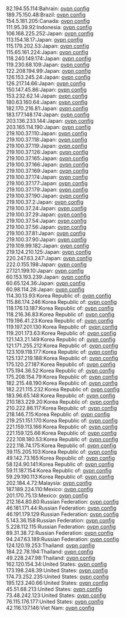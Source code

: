 82.194.55.114:Bahrain: [ovpn config](vpn/82_194_55_114.ovpn)  
189.75.150.48:Brazil: [ovpn config](vpn/189_75_150_48.ovpn)  
154.5.181.205:Canada: [ovpn config](vpn/154_5_181_205.ovpn)  
111.95.39.92:Indonesia: [ovpn config](vpn/111_95_39_92.ovpn)  
106.168.225.252:Japan: [ovpn config](vpn/106_168_225_252.ovpn)  
113.154.18.17:Japan: [ovpn config](vpn/113_154_18_17.ovpn)  
115.179.202.53:Japan: [ovpn config](vpn/115_179_202_53.ovpn)  
115.65.161.224:Japan: [ovpn config](vpn/115_65_161_224.ovpn)  
118.240.149.174:Japan: [ovpn config](vpn/118_240_149_174.ovpn)  
119.230.68.109:Japan: [ovpn config](vpn/119_230_68_109.ovpn)  
122.208.194.99:Japan: [ovpn config](vpn/122_208_194_99.ovpn)  
126.153.245.24:Japan: [ovpn config](vpn/126_153_245_24.ovpn)  
126.217.14.66:Japan: [ovpn config](vpn/126_217_14_66.ovpn)  
150.147.45.86:Japan: [ovpn config](vpn/150_147_45_86.ovpn)  
153.232.62.14:Japan: [ovpn config](vpn/153_232_62_14.ovpn)  
180.63.160.64:Japan: [ovpn config](vpn/180_63_160_64.ovpn)  
182.170.216.81:Japan: [ovpn config](vpn/182_170_216_81.ovpn)  
183.177.148.174:Japan: [ovpn config](vpn/183_177_148_174.ovpn)  
203.136.233.144:Japan: [ovpn config](vpn/203_136_233_144.ovpn)  
203.165.114.190:Japan: [ovpn config](vpn/203_165_114_190.ovpn)  
219.100.37.110:Japan: [ovpn config](vpn/219_100_37_110.ovpn)  
219.100.37.118:Japan: [ovpn config](vpn/219_100_37_118.ovpn)  
219.100.37.119:Japan: [ovpn config](vpn/219_100_37_119.ovpn)  
219.100.37.126:Japan: [ovpn config](vpn/219_100_37_126.ovpn)  
219.100.37.165:Japan: [ovpn config](vpn/219_100_37_165.ovpn)  
219.100.37.166:Japan: [ovpn config](vpn/219_100_37_166.ovpn)  
219.100.37.169:Japan: [ovpn config](vpn/219_100_37_169.ovpn)  
219.100.37.174:Japan: [ovpn config](vpn/219_100_37_174.ovpn)  
219.100.37.177:Japan: [ovpn config](vpn/219_100_37_177.ovpn)  
219.100.37.179:Japan: [ovpn config](vpn/219_100_37_179.ovpn)  
219.100.37.190:Japan: [ovpn config](vpn/219_100_37_190.ovpn)  
219.100.37.2:Japan: [ovpn config](vpn/219_100_37_2.ovpn)  
219.100.37.24:Japan: [ovpn config](vpn/219_100_37_24.ovpn)  
219.100.37.29:Japan: [ovpn config](vpn/219_100_37_29.ovpn)  
219.100.37.54:Japan: [ovpn config](vpn/219_100_37_54.ovpn)  
219.100.37.56:Japan: [ovpn config](vpn/219_100_37_56.ovpn)  
219.100.37.81:Japan: [ovpn config](vpn/219_100_37_81.ovpn)  
219.100.37.90:Japan: [ovpn config](vpn/219_100_37_90.ovpn)  
219.109.99.182:Japan: [ovpn config](vpn/219_109_99_182.ovpn)  
219.124.210.125:Japan: [ovpn config](vpn/219_124_210_125.ovpn)  
220.247.63.247:Japan: [ovpn config](vpn/220_247_63_247.ovpn)  
222.0.155.198:Japan: [ovpn config](vpn/222_0_155_198.ovpn)  
27.121.199.10:Japan: [ovpn config](vpn/27_121_199_10.ovpn)  
60.153.193.239:Japan: [ovpn config](vpn/60_153_193_239.ovpn)  
60.65.124.36:Japan: [ovpn config](vpn/60_65_124_36.ovpn)  
60.98.114.28:Japan: [ovpn config](vpn/60_98_114_28.ovpn)  
114.30.13.93:Korea Republic of: [ovpn config](vpn/114_30_13_93.ovpn)  
115.86.174.246:Korea Republic of: [ovpn config](vpn/115_86_174_246.ovpn)  
118.176.13.187:Korea Republic of: [ovpn config](vpn/118_176_13_187.ovpn)  
118.216.36.83:Korea Republic of: [ovpn config](vpn/118_216_36_83.ovpn)  
119.196.41.23:Korea Republic of: [ovpn config](vpn/119_196_41_23.ovpn)  
119.197.201.130:Korea Republic of: [ovpn config](vpn/119_197_201_130.ovpn)  
119.201.173.63:Korea Republic of: [ovpn config](vpn/119_201_173_63.ovpn)  
121.143.21.149:Korea Republic of: [ovpn config](vpn/121_143_21_149.ovpn)  
121.171.255.212:Korea Republic of: [ovpn config](vpn/121_171_255_212.ovpn)  
123.109.118.177:Korea Republic of: [ovpn config](vpn/123_109_118_177.ovpn)  
125.137.219.188:Korea Republic of: [ovpn config](vpn/125_137_219_188.ovpn)  
175.120.27.187:Korea Republic of: [ovpn config](vpn/175_120_27_187.ovpn)  
175.194.36.52:Korea Republic of: [ovpn config](vpn/175_194_36_52.ovpn)  
175.208.154.79:Korea Republic of: [ovpn config](vpn/175_208_154_79.ovpn)  
182.215.48.190:Korea Republic of: [ovpn config](vpn/182_215_48_190.ovpn)  
182.221.115.232:Korea Republic of: [ovpn config](vpn/182_221_115_232.ovpn)  
183.96.65.148:Korea Republic of: [ovpn config](vpn/183_96_65_148.ovpn)  
210.183.229.20:Korea Republic of: [ovpn config](vpn/210_183_229_20.ovpn)  
210.222.86.117:Korea Republic of: [ovpn config](vpn/210_222_86_117.ovpn)  
218.146.7.15:Korea Republic of: [ovpn config](vpn/218_146_7_15.ovpn)  
219.251.151.170:Korea Republic of: [ovpn config](vpn/219_251_151_170.ovpn)  
221.159.113.166:Korea Republic of: [ovpn config](vpn/221_159_113_166.ovpn)  
221.159.125.66:Korea Republic of: [ovpn config](vpn/221_159_125_66.ovpn)  
222.108.180.53:Korea Republic of: [ovpn config](vpn/222_108_180_53.ovpn)  
222.118.74.175:Korea Republic of: [ovpn config](vpn/222_118_74_175.ovpn)  
39.115.205.103:Korea Republic of: [ovpn config](vpn/39_115_205_103.ovpn)  
49.142.73.165:Korea Republic of: [ovpn config](vpn/49_142_73_165.ovpn)  
58.124.90.141:Korea Republic of: [ovpn config](vpn/58_124_90_141.ovpn)  
59.11.187.154:Korea Republic of: [ovpn config](vpn/59_11_187_154.ovpn)  
59.29.190.113:Korea Republic of: [ovpn config](vpn/59_29_190_113.ovpn)  
202.184.4.72:Malaysia: [ovpn config](vpn/202_184_4_72.ovpn)  
187.189.224.110:Mexico: [ovpn config](vpn/187_189_224_110.ovpn)  
201.170.75.13:Mexico: [ovpn config](vpn/201_170_75_13.ovpn)  
212.164.80.80:Russian Federation: [ovpn config](vpn/212_164_80_80.ovpn)  
46.181.171.44:Russian Federation: [ovpn config](vpn/46_181_171_44.ovpn)  
46.191.179.129:Russian Federation: [ovpn config](vpn/46_191_179_129.ovpn)  
5.143.36.158:Russian Federation: [ovpn config](vpn/5_143_36_158.ovpn)  
5.228.112.115:Russian Federation: [ovpn config](vpn/5_228_112_115.ovpn)  
89.31.38.72:Russian Federation: [ovpn config](vpn/89_31_38_72.ovpn)  
94.247.63.189:Russian Federation: [ovpn config](vpn/94_247_63_189.ovpn)  
124.120.19.253:Thailand: [ovpn config](vpn/124_120_19_253.ovpn)  
184.22.78.194:Thailand: [ovpn config](vpn/184_22_78_194.ovpn)  
49.228.247.98:Thailand: [ovpn config](vpn/49_228_247_98.ovpn)  
162.120.154.34:United States: [ovpn config](vpn/162_120_154_34.ovpn)  
173.198.248.39:United States: [ovpn config](vpn/173_198_248_39.ovpn)  
174.73.252.235:United States: [ovpn config](vpn/174_73_252_235.ovpn)  
195.123.240.66:United States: [ovpn config](vpn/195_123_240_66.ovpn)  
45.51.68.213:United States: [ovpn config](vpn/45_51_68_213.ovpn)  
73.48.242.123:United States: [ovpn config](vpn/73_48_242_123.ovpn)  
76.115.176.177:United States: [ovpn config](vpn/76_115_176_177.ovpn)  
42.116.137.146:Viet Nam: [ovpn config](vpn/42_116_137_146.ovpn)  
